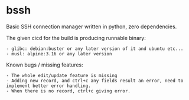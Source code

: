 # bssh
Basic SSH connection manager written in python, zero dependencies.

The given cicd for the build is producing runnable binary:

    - glibc: debian:buster or any later version of it and ubuntu etc...
    - musl: alpine:3.16 or any later version

Known bugs / missing features:

    - The whole edit/update feature is missing
    - Adding new record, and ctrl+c any fields result an error, need to implement better error handling.
    - When there is no record, ctrl+c giving error.